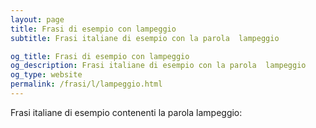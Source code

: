 ```yaml
---
layout: page
title: Frasi di esempio con lampeggio 
subtitle: Frasi italiane di esempio con la parola  lampeggio

og_title: Frasi di esempio con lampeggio 
og_description: Frasi italiane di esempio con la parola  lampeggio
og_type: website
permalink: /frasi/l/lampeggio.html
---
```


Frasi italiane di esempio contenenti la parola lampeggio:


